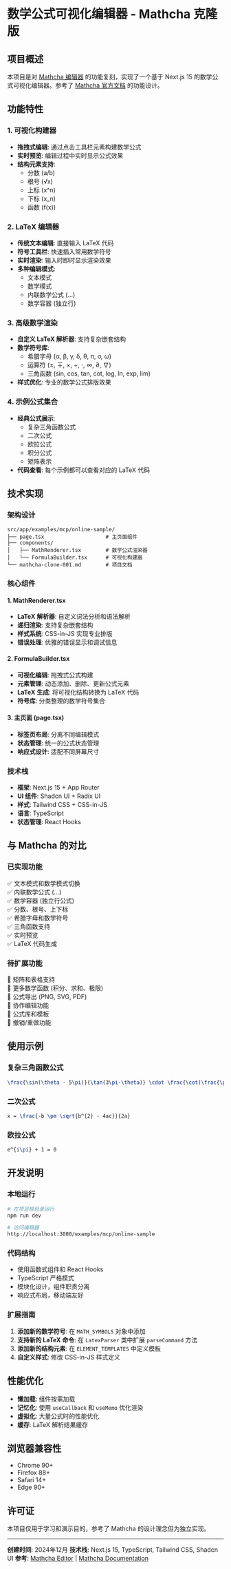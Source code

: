 # 数学公式可视化编辑器 - Mathcha 克隆版

## 项目概述

本项目是对 [Mathcha 编辑器](https://www.mathcha.io/editor) 的功能复刻，实现了一个基于 Next.js 15 的数学公式可视化编辑器。参考了 [Mathcha 官方文档](https://www.mathcha.io/documentation/) 的功能设计。

## 功能特性

### 1. 可视化构建器
- **拖拽式编辑**: 通过点击工具栏元素构建数学公式
- **实时预览**: 编辑过程中实时显示公式效果
- **结构元素支持**:
  - 分数 (a/b)
  - 根号 (√x)
  - 上标 (x^n)
  - 下标 (x_n)
  - 函数 (f(x))

### 2. LaTeX 编辑器
- **传统文本编辑**: 直接输入 LaTeX 代码
- **符号工具栏**: 快速插入常用数学符号
- **实时渲染**: 输入时即时显示渲染效果
- **多种编辑模式**:
  - 文本模式
  - 数学模式
  - 内联数学公式 ($...$)
  - 数学容器 (独立行)

### 3. 高级数学渲染
- **自定义 LaTeX 解析器**: 支持复杂嵌套结构
- **数学符号库**:
  - 希腊字母 (α, β, γ, δ, θ, π, σ, ω)
  - 运算符 (±, ∓, ×, ÷, ⋅, ∞, ∂, ∇)
  - 三角函数 (sin, cos, tan, cot, log, ln, exp, lim)
- **样式优化**: 专业的数学公式排版效果

### 4. 示例公式集合
- **经典公式展示**:
  - 复杂三角函数公式
  - 二次公式
  - 欧拉公式
  - 积分公式
  - 矩阵表示
- **代码查看**: 每个示例都可以查看对应的 LaTeX 代码

## 技术实现

### 架构设计
```
src/app/examples/mcp/online-sample/
├── page.tsx                    # 主页面组件
├── components/
│   ├── MathRenderer.tsx        # 数学公式渲染器
│   └── FormulaBuilder.tsx      # 可视化构建器
└── mathcha-clone-001.md        # 项目文档
```

### 核心组件

#### 1. MathRenderer.tsx
- **LaTeX 解析器**: 自定义词法分析和语法解析
- **递归渲染**: 支持复杂嵌套结构
- **样式系统**: CSS-in-JS 实现专业排版
- **错误处理**: 优雅的错误显示和调试信息

#### 2. FormulaBuilder.tsx
- **可视化编辑**: 拖拽式公式构建
- **元素管理**: 动态添加、删除、更新公式元素
- **LaTeX 生成**: 将可视化结构转换为 LaTeX 代码
- **符号库**: 分类整理的数学符号集合

#### 3. 主页面 (page.tsx)
- **标签页布局**: 分离不同编辑模式
- **状态管理**: 统一的公式状态管理
- **响应式设计**: 适配不同屏幕尺寸

### 技术栈
- **框架**: Next.js 15 + App Router
- **UI 组件**: Shadcn UI + Radix UI
- **样式**: Tailwind CSS + CSS-in-JS
- **语言**: TypeScript
- **状态管理**: React Hooks

## 与 Mathcha 的对比

### 已实现功能
✅ 文本模式和数学模式切换  
✅ 内联数学公式 ($...$)  
✅ 数学容器 (独立行公式)  
✅ 分数、根号、上下标  
✅ 希腊字母和数学符号  
✅ 三角函数支持  
✅ 实时预览  
✅ LaTeX 代码生成  

### 待扩展功能
🔄 矩阵和表格支持  
🔄 更多数学函数 (积分、求和、极限)  
🔄 公式导出 (PNG, SVG, PDF)  
🔄 协作编辑功能  
🔄 公式库和模板  
🔄 撤销/重做功能  

## 使用示例

### 复杂三角函数公式
```latex
\frac{\sin(\theta - 5\pi)}{\tan(3\pi-\theta)} \cdot \frac{\cot(\frac{\pi}{2} - \theta)}{\tan(\theta - \frac{3\pi}{2})} \cdot \frac{\cos(8\pi - \theta)}{\cos(\theta + \frac{\pi}{2})}
```

### 二次公式
```latex
x = \frac{-b \pm \sqrt{b^{2} - 4ac}}{2a}
```

### 欧拉公式
```latex
e^{i\pi} + 1 = 0
```

## 开发说明

### 本地运行
```bash
# 在项目根目录运行
npm run dev

# 访问编辑器
http://localhost:3000/examples/mcp/online-sample
```

### 代码结构
- 使用函数式组件和 React Hooks
- TypeScript 严格模式
- 模块化设计，组件职责分离
- 响应式布局，移动端友好

### 扩展指南
1. **添加新的数学符号**: 在 `MATH_SYMBOLS` 对象中添加
2. **支持新的 LaTeX 命令**: 在 `LatexParser` 类中扩展 `parseCommand` 方法
3. **添加新的结构元素**: 在 `ELEMENT_TEMPLATES` 中定义模板
4. **自定义样式**: 修改 CSS-in-JS 样式定义

## 性能优化

- **懒加载**: 组件按需加载
- **记忆化**: 使用 `useCallback` 和 `useMemo` 优化渲染
- **虚拟化**: 大量公式时的性能优化
- **缓存**: LaTeX 解析结果缓存

## 浏览器兼容性

- Chrome 90+
- Firefox 88+
- Safari 14+
- Edge 90+

## 许可证

本项目仅用于学习和演示目的，参考了 Mathcha 的设计理念但为独立实现。

---

**创建时间**: 2024年12月
**技术栈**: Next.js 15, TypeScript, Tailwind CSS, Shadcn UI
**参考**: [Mathcha Editor](https://www.mathcha.io/editor) | [Mathcha Documentation](https://www.mathcha.io/documentation/)